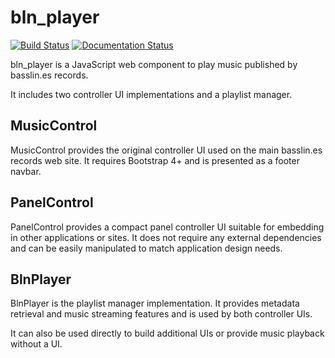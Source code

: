 bln_player
==========

[![Build Status](https://ci.quinn.tk/job/bln_player/badge/icon)](https://ci.quinn.tk/job/bln_player/)
[![Documentation Status](http://inch-ci.org/github/keeganquinn/bln_player.svg?branch=master)](http://inch-ci.org/github/keeganquinn/bln_player)

bln_player is a JavaScript web component to play music published by
basslin.es records.

It includes two controller UI implementations and a playlist manager.


MusicControl
------------

MusicControl provides the original controller UI used on the main basslin.es
records web site. It requires Bootstrap 4+ and is presented as a footer navbar.


PanelControl
------------

PanelControl provides a compact panel controller UI suitable for embedding in
other applications or sites. It does not require any external dependencies and
can be easily manipulated to match application design needs.


BlnPlayer
---------

BlnPlayer is the playlist manager implementation. It provides metadata
retrieval and music streaming features and is used by both controller UIs.

It can also be used directly to build additional UIs or provide music playback
without a UI.
